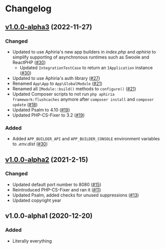 # Changelog

## [v1.0.0-alpha3](https://github.com/aphiria/app/compare/v1.0.0-alpha2...v1.0.0-alpha3) (2022-11-27)

### Changed

- Updated to use Aphiria's new app builders in _index.php_ and _aphiria_ to simplify supporting of asynchronous runtimes such as Swoole and ReactPHP ([#30](https://github.com/aphiria/app/pull/30))
  - Updated `IntegrationTestCase` to return an `IApplication` instance ([#30](https://github.com/aphiria/app/pull/30))
- Updated to use Aphiria's auth library ([#27](https://github.com/aphiria/app/pull/27))
- Renamed `App\App` to `App\GlobalModule` ([#21](https://github.com/aphiria/app/pull/21))
- Renamed all `IModule::build()` methods to `configure()` ([#21](https://github.com/aphiria/app/pull/21))
- Updated Composer scripts to not run `php aphiria framework:flushcaches` anymore after `composer install` and `composer update` ([#18](https://github.com/aphiria/app/pull/18))
- Updated Psalm to 4.10 ([#19](https://github.com/aphiria/app/pull/19))
- Updated PHP-CS-Fixer to 3.2 ([#19](https://github.com/aphiria/app/pull/19))

### Added

- Added `APP_BUILDER_API` and `APP_BUILDER_CONSOLE` environment variables to _.env.dist_ ([#30](https://github.com/aphiria/app/pull/30))

## [v1.0.0-alpha2](https://github.com/aphiria/app/compare/v1.0.0-alpha1...v1.0.0-alpha2) (2021-2-15)

### Changed

- Updated default port number to 8080 ([#15](https://github.com/aphiria/app/pull/15))
- Reintroduced PHP-CS-Fixer and ran it ([#11](https://github.com/aphiria/app/pull/11))
- Updated Psalm, added checks for unused suppressions ([#13](https://github.com/aphiria/app/pull/13))
- Updated copyright year

## v1.0.0-alpha1 (2020-12-20)

### Added

- Literally everything
